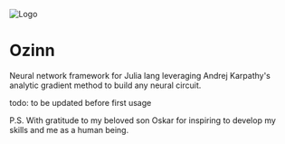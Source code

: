 ![Logo](https://scontent-fra3-1.xx.fbcdn.net/v/t1.0-9/16299459_1409458369078471_2140158386623189662_n.jpg?oh=55d244e2475f072e6b134e3de8ea624d&oe=59B3069E)
# Ozinn 
Neural network framework for Julia lang leveraging Andrej Karpathy's analytic gradient method to build any neural circuit.

todo: to be updated before first usage

P.S. With gratitude to my beloved son Oskar for inspiring to develop my skills and me as a human being.
